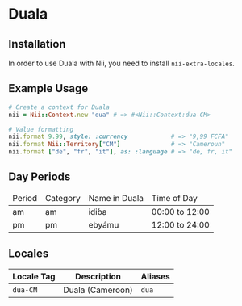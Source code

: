 <!-- This file has been generated. Source: src/docs/languages/_template.md.erb -->

# Duala

## Installation

In order to use Duala with Nii, you need to install `nii-extra-locales`.

## Example Usage

``` ruby
# Create a context for Duala
nii = Nii::Context.new "dua" # => #<Nii::Context:dua-CM>

# Value formatting
nii.format 9.99, style: :currency            # => "9,99 FCFA"
nii.format Nii::Territory["CM"]              # => "Cameroun"
nii.format ["de", "fr", "it"], as: :language # => "de, fr, it"
```

## Day Periods


<table>
  <thead>
    <tr>
      <td>Period</td>
      <td>Category</td>
      <td>Name in Duala</td>
      <td>Time of Day</td>
    </tr>
  </thead>
  <tbody>
    <tr>
      <td>am</td>
      <td>am</td>
      <td>idiɓa</td>
      <td>00:00 to 12:00</td>
    </tr>
    <tr>
      <td>pm</td>
      <td>pm</td>
      <td>ebyámu</td>
      <td>12:00 to 24:00</td>
    </tr>
  </tbody>
</table>



## Locales

<table>
  <thead>
    <tr>
      <th>Locale Tag</th>
      <th>Description</th>
      <th>Aliases</th>
    </tr>
  </thead>
  <tbody>
    <tr>
      <td><code>dua-CM</code></td>
      <td>Duala (Cameroon)</td>
      <td><code>dua</code></td>
    </tr>
  </tbody>
</table>

